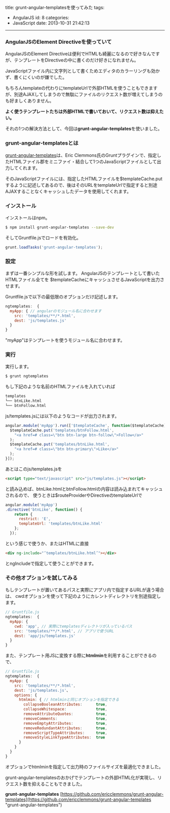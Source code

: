 title: grunt-angular-templatesを使ってみた
tags:
  - AngularJS
id: 8
categories:
  - JavaScript
date: 2013-10-31 21:42:13
---

### AngularJSのElement Directiveを使っていて

AngularJSのElement Directiveは便利でHTMLも綺麗になるので好きなんですが、テンプレートをDirectiveの中に書くのだけ好きになれません。

JavaScriptファイル内に文字列として書くためエディタのカラーリングも効かず、書くにくいのが嫌でした。

もちろんtemplateの代わりにtemplateUrlで外部HTMLを使うこともできますが、別途AJAXしてしまうので無駄にファイルのリクエスト数が増えてしまうのも好ましくありません。

**よく使うテンプレートたちは外部HTMLで書いておいて、リクエスト数は抑えたい。**

それの1つの解決方法として、今回は**grunt-angular-templates**を使いました。

### grunt-angular-templatesとは

[grunt-angular-templates](https://github.com/ericclemmons/grunt-angular-templates)は、Eric Clemmons氏のGruntプラグインで、指定したHTMLファイル郡をミニファイ・結合して1つのJavaScriptファイルとして出力してくれます。

そのJavaScriptファイルには、指定したHTMLファイルを$templateCache.putするように記述してあるので、後はそのURLをtemplateUrlで指定すると別途AJAXすることなくキャッシュしたデータを使用してくれます。

### インストール

インストールはnpm。

``` bash
$ npm install grunt-angular-templates --save-dev
```

そしてGruntfile.jsでロードを有効化。

``` JavaScript
grunt.loadTasks('grunt-angular-templates');
```

### 設定

まずは一番シンプルな形を試します。
AngularJSのテンプレートとして書いたHTMLファイル全てを
$templateCacheにキャッシュさせるJavaScriptを出力させます。

Gruntfile.jsで以下の最低限のオプションだけ記述します。

``` JavaScript
ngtemplates:  {
  myApp: { // angularのモジュール名に合わせます
    src: 'templates/**/*.html',
    dest: 'js/templates.js'
  }
}
```

"myApp"はテンプレートを使うモジュール名に合わせます。

### 実行

実行します。

``` bash
$ grunt ngtemplates
```

もし下記のような名前のHTMLファイルを入れていれば

``` bash
templates
└── btnLike.html
└── btnFollow.html
```

js/templates.jsには以下のようなコードが出力されます。

``` JavaScript
angular.module('myApp').run(['$templateCache', function($templateCache) {
  $templateCache.put('templates/btnFollow.html',
    "<a href=# class=\"btn btn-large btn-follow\">Follow</a>" 
  );
  $templateCache.put('templates/btnLike.html',
    "<a href=# class=\"btn btn-primary\">Like</a>" 
  );
}]);
```

あとはこのjs/templates.jsを

``` HTML
<script type="text/javascript" src="js/templates.js"></script>
```

と読み込めば、btnLike.htmlとbtnFollow.htmlの内容は読み込まれてキャッシュされるので、
使うときは$routeProviderやDirectiveのtemplateUrlで

``` JavaScript
angular.module('myApp')
.directive('btnLike', function() {
    return {
      restrict: 'E',
      templateUrl: 'templates/btnLike.html'
    };
  });
```

という感じで使うか、またはHTMLに直接

``` HTML
<div ng-include="’templates/btnLike.html’"></div>
```

とngIncludeで指定して使うことができます。

### その他オプションを試してみる

もしテンプレートが置いてあるパスと実際にアプリ内で指定するURLが違う場合は、
cwdオプションを使って下記のようにカレントディレクトリを別途指定します。

``` JavaScript
// Gruntfile.js
ngtemplates:  {
  myApp: {
    cwd: 'app', // 実際にtemplatesディレクトリが入っているパス
    src: 'templates/**/*.html', // アプリで使うURL
    dest: 'app/js/templates.js'
  }
}
```

また、テンプレート用JSに変換する際に**htmlmin**を利用することができるので、

``` JavaScript
// Gruntfile.js
ngtemplates:  {
  myApp: {
    src: 'templates/**/*.html',
    dest: 'js/templates.js'、
    options: {
      htmlmin: { // htmlminと同じオプションを指定できる
        collapseBooleanAttributes:      true,
        collapseWhitespace:             true,
        removeAttributeQuotes:          true,
        removeComments:                 true,
        removeEmptyAttributes:          true,
        removeRedundantAttributes:      true,
        removeScriptTypeAttributes:     true,
        removeStyleLinkTypeAttributes:  true
      }
    }
  }
}
```

オプションでhtmlminを指定して出力時のファイルサイズを最適化できました。

grunt-angular-templatesのおかげでテンプレートの外部HTML化が実現し、リクエスト数を抑えることもできました。

**grunt-angular-templates**
[https://github.com/ericclemmons/grunt-angular-templates](https://github.com/ericclemmons/grunt-angular-templates "grunt-angular-templates")
